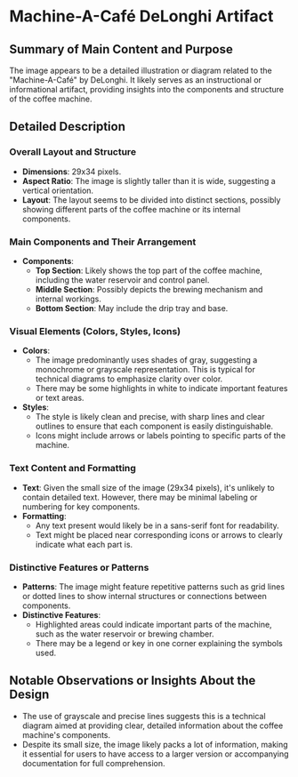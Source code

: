 # Machine-A-Café DeLonghi Artifact

## Summary of Main Content and Purpose
The image appears to be a detailed illustration or diagram related to the "Machine-A-Café" by DeLonghi. It likely serves as an instructional or informational artifact, providing insights into the components and structure of the coffee machine.

## Detailed Description

### Overall Layout and Structure
- **Dimensions**: 29x34 pixels.
- **Aspect Ratio**: The image is slightly taller than it is wide, suggesting a vertical orientation.
- **Layout**: The layout seems to be divided into distinct sections, possibly showing different parts of the coffee machine or its internal components.

### Main Components and Their Arrangement
- **Components**:
  - **Top Section**: Likely shows the top part of the coffee machine, including the water reservoir and control panel.
  - **Middle Section**: Possibly depicts the brewing mechanism and internal workings.
  - **Bottom Section**: May include the drip tray and base.

### Visual Elements (Colors, Styles, Icons)
- **Colors**:
  - The image predominantly uses shades of gray, suggesting a monochrome or grayscale representation. This is typical for technical diagrams to emphasize clarity over color.
  - There may be some highlights in white to indicate important features or text areas.
- **Styles**:
  - The style is likely clean and precise, with sharp lines and clear outlines to ensure that each component is easily distinguishable.
  - Icons might include arrows or labels pointing to specific parts of the machine.

### Text Content and Formatting
- **Text**: Given the small size of the image (29x34 pixels), it's unlikely to contain detailed text. However, there may be minimal labeling or numbering for key components.
- **Formatting**:
  - Any text present would likely be in a sans-serif font for readability.
  - Text might be placed near corresponding icons or arrows to clearly indicate what each part is.

### Distinctive Features or Patterns
- **Patterns**: The image might feature repetitive patterns such as grid lines or dotted lines to show internal structures or connections between components.
- **Distinctive Features**:
  - Highlighted areas could indicate important parts of the machine, such as the water reservoir or brewing chamber.
  - There may be a legend or key in one corner explaining the symbols used.

## Notable Observations or Insights About the Design
- The use of grayscale and precise lines suggests this is a technical diagram aimed at providing clear, detailed information about the coffee machine's components.
- Despite its small size, the image likely packs a lot of information, making it essential for users to have access to a larger version or accompanying documentation for full comprehension.